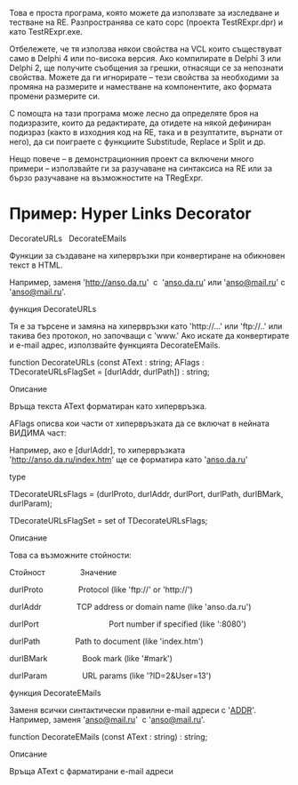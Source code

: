 Това е проста програма, която можете да използвате за изследване и
тестване на RE. Разпространява се като сорс (проекта TestRExpr.dpr) и
като TestRExpr.exe.

Отбележете, че тя използва някои свойства на VCL които съществуват само
в Delphi 4 или по-висока версия. Ако компилирате в Delphi 3 или Delphi
2, ще получите съобщения за грешки, отнасящи се за непознати свойства.
Можете да ги игнорирате – тези свойства за необходими за промяна на
размерите и наместване на компонентите, ако формата промени размерите
си.

С помощта на тази програма може лесно да определяте броя на подизразите,
които да редактирате, да отидете на някой дефиниран подизраз (както в
изходния код на RE, така и в резултатите, върнати от него), да си
поиграете с функциите Substitude, Replace и Split и др.

Нещо повече – в демонстрационния проект са включени много примери –
използвайте ги за разучаване на синтаксиса на RE или за бързо разучаване
на възможностите на TRegExpr.

Пример: Hyper Links Decorator
=============================

DecorateURLs   DecorateEMails

Функции за създаване на хипервръзки при конвертиране на обикновен текст
в HTML.

Например, заменя 'http://anso.da.ru'  с  '<a
href="http://anso.da.ru">anso.da.ru</a>' или 'anso@mail.ru' с
'<a href="mailto:anso@mail.ru">anso@mail.ru</a>'.

функция DecorateURLs

Тя е за търсене и замяна на хипервръзки като 'http://...' или 'ftp://..'
или такива без протокол, но започващи с 'www.' Ако искате да
конвертирате и e-mail адрес, използвайте функцията DecorateEMails.

function DecorateURLs (const AText : string; AFlags :
TDecorateURLsFlagSet = \[durlAddr, durlPath\]) : string;

Описание

Връща текста AText форматиран като хипервръзка.

AFlags описва кои части от хипервръзката да се включат в нейната ВИДИМА
част:

Например, ако е \[durlAddr\], то хипервръзката
'http://anso.da.ru/index.htm' ще се форматира като '<a
href="http://anso.da.ru/index.htm">anso.da.ru</a>'

type

 TDecorateURLsFlags = (durlProto, durlAddr, durlPort, durlPath,
durlBMark, durlParam);

 TDecorateURLsFlagSet = set of TDecorateURLsFlags;

Описание

Това са възможните стойности:

Стойност                Значение

durlProto                Protocol (like 'ftp://' or 'http://')

durlAddr                TCP address or domain name (like 'anso.da.ru')

durlPort                                Port number if specified (like
':8080')

durlPath                Path to document (like 'index.htm')

durlBMark                Book mark (like '\#mark')

durlParam                URL params (like '?ID=2&User=13')

функция DecorateEMails

Заменя всички синтактически правилни e-mail адреси с '<a
href="mailto:ADDR">ADDR</a>'. Например, заменя 'anso@mail.ru'
 с '<a href="mailto:anso@mail.ru">anso@mail.ru</a>'.

function DecorateEMails (const AText : string) : string;

Описание

Връща AText с фарматирани e-mail адреси
